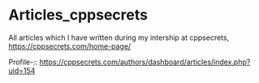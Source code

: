 # Articles_cppsecrets

All articles which I have written during my intership at cppsecrets, https://cppsecrets.com/home-page/

Profile-:: https://cppsecrets.com/authors/dashboard/articles/index.php?uid=154
